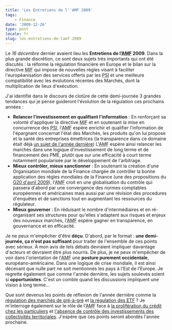 ```yaml
---
title: 'Les Entretiens de l''AMF 2009'
tags:
    - Finance
date: '2009-12-26'
type: post
locale: fr
slug: les-entretiens-de-lamf-2009
---
```


Le _16 décembre_ dernier avaient lieu les **Entretiens de l’<abbr title="Autorité des Marchés Financiers">AMF</abbr> 2009**. Dans la plus grande discrétion, ce sont deux sujets très importants qui ont été discutés&nbsp;: la réforme la régulation financière en Europe et le bilan sur la directive <abbr title="Marchés d'Instruments Financiers">MIF</abbr> qui impose de nouvelles règles visant à faciliter l'européanisation des services offerts par les <abbr title="Prestataires de Services d'Investissement">PSI</abbr> et une meilleure compatibilité avec les évolutions récentes des Marchés, dont la multiplication de lieux d'exécution.

<!-- more -->

J'ai identifié dans le discours de clotûre de cette demi-journée 3 grandes tendances qui je pense guideront l'évolution de la régulation ces prochains années&nbsp;:

* **Relancer l'investissement en qualifiant l'information**&nbsp;: En renforçant sa volonté d'appliquer la directive <abbr title="Marchés d'Instruments Financiers">MIF</abbr> et en soutenant la mise en concurrence des <abbr title="Prestataires de Services d'Investissement">PSI</abbr>, l'<abbr title="Autorité des Marchés Financiers">AMF</abbr> espère enrichir et qualifier l'information de l'épargnant concernat l'état des Marchés, les produits qu'on lui propose et la santé des entreprises émettrices (la transparence dans ce domaine était déjà [un sujet de l'année dernière](/2008/12/les-entretiens-de-lamf-2008-33-suivi-du-controle-dans-les-societes-cotees/)) L'<abbr title="Autorité des Marchés Financiers">AMF</abbr> espère ainsi relancer les marchés dans une logique d’investissement de long terme et de financement des PME, plutôt que sur une efficacité à court terme notamment popularisée par le développement de l'arbitrage.
* **Mieux contrôler, mieux sanctionner**&nbsp;: En soutenant la création d'une Organisation mondiale de la Finance chargée de contrôler la bonne application des règles mondiales de la Finance (une des propositions du [G20 d'avril 2009](/2009/04/g20-et-regulation/)), l'<abbr title="Autorité des Marchés Financiers">AMF</abbr> croit en une globalisation du contrôle qui passera d'abord par une convergence des normes comptables européennes et américaines mais aussi par une révision des procedures d'enquêtes et de sanctions tout en augmentant les ressources du régulateur.
* **Mieux gouverner**&nbsp;: En réduisant le nombre d'intermédiaires et en ré-organisant ses structures pour qu'elles s'adaptent aux risques et enjeux des nouveaux marchés, l'<abbr title="Autorité des Marchés Financiers">AMF</abbr> espère gagner en transparence, en gouvernance et en efficacité.

Je ne peux m'empêcher d'être **déçu**. D'abord, par le format&nbsp;: **une demi-journée, ça n'est pas suffisant** pour traiter de l'ensemble de ces points avec sérieux. À mon avis de tels débats devraient impliquer davantage d'acteurs et devraient être plus nourris. De plus, je ne peux m'empêcher de voir dans l'orientation de l'<abbr title="Autorité des Marchés Financiers">AMF</abbr> une **posture purement occidentale**, européano-américaine. Dans une logique de crise mondiale, il est ainsi décevant que nulle part ne soit mentionnés les pays à l'Est de l'Europe. Je regrette également que comme l'année dernière, les sujets soulevés soient si **opportunistes**. C'est un comble quand les discussions impliquent une vision à long terme…

Que sont devenus les points de réflexion de l'année dernière comme la [régulation des marchés de gré-à-gré](/2008/12/les-entretiens-de-lamf-2008-23-regulation-des-produits-traites-de-gre-a-gre/) et [la régulation des <abbr title="Exchange Traded Fund">ETF</abbr>](/2008/11/les-entretiens-de-lamf-2008-13-regulation-de-la-gestion-dactifs/)&nbsp;? Je m'interroge également sur le rôle de l'<abbr title="Autorité des Marchés Financiers">AMF</abbr> face à [la prolifération du crédit chez les particuliers](/2009/05/lepidemie-continue/) et [l'absence de contrôle des investissements des collectivités territoriales](/2009/11/collectivite-qui-controle-les-investissements/). J'espère que ces points seront abordés l'année prochaine.
